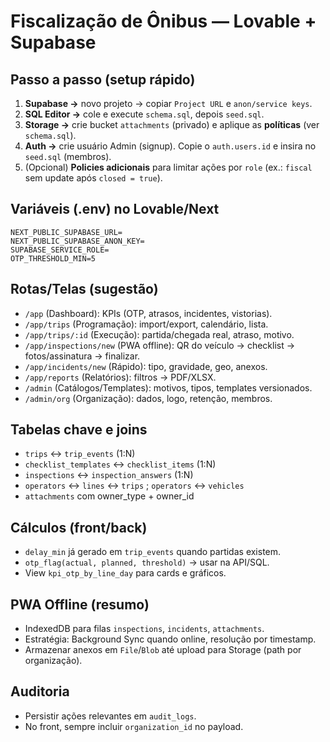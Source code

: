 
# Fiscalização de Ônibus — Lovable + Supabase

## Passo a passo (setup rápido)
1. **Supabase →** novo projeto → copiar `Project URL` e `anon/service keys`.
2. **SQL Editor →** cole e execute `schema.sql`, depois `seed.sql`.
3. **Storage →** crie bucket `attachments` (privado) e aplique as **políticas** (ver `schema.sql`).
4. **Auth →** crie usuário Admin (signup). Copie o `auth.users.id` e insira no `seed.sql` (membros).
5. (Opcional) **Policies adicionais** para limitar ações por `role` (ex.: `fiscal` sem update após `closed = true`).

## Variáveis (.env) no Lovable/Next
```
NEXT_PUBLIC_SUPABASE_URL=
NEXT_PUBLIC_SUPABASE_ANON_KEY=
SUPABASE_SERVICE_ROLE=
OTP_THRESHOLD_MIN=5
```

## Rotas/Telas (sugestão)
- `/app` (Dashboard): KPIs (OTP, atrasos, incidentes, vistorias).
- `/app/trips` (Programação): import/export, calendário, lista.
- `/app/trips/:id` (Execução): partida/chegada real, atraso, motivo.
- `/app/inspections/new` (PWA offline): QR do veículo → checklist → fotos/assinatura → finalizar.
- `/app/incidents/new` (Rápido): tipo, gravidade, geo, anexos.
- `/app/reports` (Relatórios): filtros → PDF/XLSX.
- `/admin` (Catálogos/Templates): motivos, tipos, templates versionados.
- `/admin/org` (Organização): dados, logo, retenção, membros.

## Tabelas chave e joins
- `trips` ↔ `trip_events` (1:N)
- `checklist_templates` ↔ `checklist_items` (1:N)
- `inspections` ↔ `inspection_answers` (1:N)
- `operators` ↔ `lines` ↔ `trips` ; `operators` ↔ `vehicles`
- `attachments` com owner_type + owner_id

## Cálculos (front/back)
- `delay_min` já gerado em `trip_events` quando partidas existem.
- `otp_flag(actual, planned, threshold)` -> usar na API/SQL.
- View `kpi_otp_by_line_day` para cards e gráficos.

## PWA Offline (resumo)
- IndexedDB para filas `inspections`, `incidents`, `attachments`.
- Estratégia: Background Sync quando online, resolução por timestamp.
- Armazenar anexos em `File`/`Blob` até upload para Storage (path por organização).

## Auditoria
- Persistir ações relevantes em `audit_logs`.
- No front, sempre incluir `organization_id` no payload.
